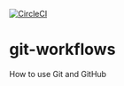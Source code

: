 
[![CircleCI](https://img.shields.io/circleci/project/github/ncar-hackathons/git-workflows/master.svg?style=for-the-badge&logo=circleci)](https://circleci.com/gh/ncar-hackathons/git-workflows)


# git-workflows

How to use Git and GitHub
